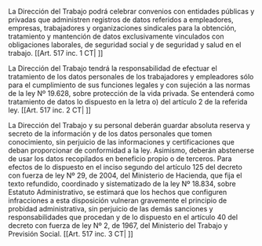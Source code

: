 La Dirección del Trabajo podrá celebrar convenios con entidades públicas y privadas que administren registros de datos referidos a empleadores, empresas, trabajadores y organizaciones sindicales para la obtención, tratamiento y mantención de datos exclusivamente vinculados con obligaciones laborales, de seguridad social y de seguridad y salud en el trabajo. [[Art. 517 inc. 1 CT| ]]

La Dirección del Trabajo tendrá la responsabilidad de efectuar el tratamiento de los datos personales de los trabajadores y empleadores sólo para el cumplimiento de sus funciones legales y con sujeción a las normas de la ley Nº 19.628, sobre protección de la vida privada. Se entenderá como tratamiento de datos lo dispuesto en la letra o) del artículo 2 de la referida ley. [[Art. 517 inc. 2 CT| ]]

La Dirección del Trabajo y su personal deberán guardar absoluta reserva y secreto de la información y de los datos personales que tomen conocimiento, sin perjuicio de las informaciones y certificaciones que deban proporcionar de conformidad a la ley. Asimismo, deberán abstenerse de usar los datos recopilados en beneficio propio o de terceros. Para efectos de lo dispuesto en el inciso segundo del artículo 125 del decreto con fuerza de ley Nº 29, de 2004, del Ministerio de Hacienda, que fija el texto refundido, coordinado y sistematizado de la ley Nº 18.834, sobre Estatuto Administrativo, se estimará que los hechos que configuren infracciones a esta disposición vulneran gravemente el principio de probidad administrativa, sin perjuicio de las demás sanciones y responsabilidades que procedan y de lo dispuesto en el artículo 40 del decreto con fuerza de ley Nº 2, de 1967, del Ministerio del Trabajo y Previsión Social. [[Art. 517 inc. 3 CT| ]]